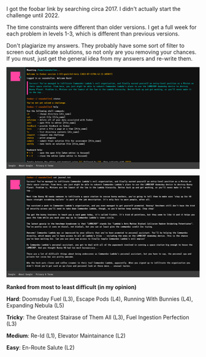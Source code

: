 I got the foobar link by searching circa 2017. I didn't actually start the challenge until 2022.

The time constraints were different than older versions. I get a full week for each problem in levels 1-3, which is different than previous versions.

Don't plagiarize my answers. They probably have some sort of filter to screen out duplicate solutions, so not only are you removing your chances. If you must, just get the general idea from my answers and re-write them.

![Picture 1](pictures/screenshot1.png?raw=true "Picture 1")

![Picture 2](pictures/screenshot2.png?raw=true "Picture 2")

**Ranked from most to least difficult (in my opinion)**

**Hard**: Doomsday Fuel (L3), Escape Pods (L4), Running With Bunnies (L4), Expanding Nebula (L5)

**Tricky**: The Greatest Stairase of Them All (L3), Fuel Ingestion Perfection (L3)

**Medium**: Re-Id (L1), Elevator Maintainance (L2)

**Easy**: En-Route Salute (L2)
